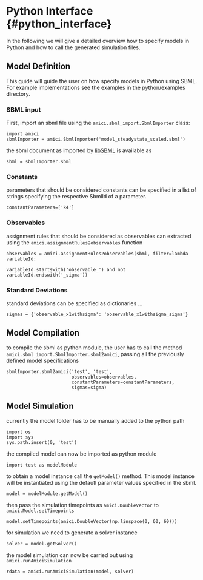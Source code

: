 # Python Interface {#python_interface}

In the following we will give a detailed overview how to specify models in  Python and how to call the generated simulation files.

## Model Definition

This guide will guide the user on how specify models in Python using SBML. For example implementations see the examples in the python/examples directory.

### SBML input

First, import an sbml file using the `amici.sbml_import.SbmlImporter` class:

    import amici
    sbmlImporter = amici.SbmlImporter('model_steadystate_scaled.sbml')
    
the sbml document as imported by [libSBML](http://sbml.org/Software/libSBML) is available as 

    sbml = sbmlImporter.sbml

### Constants 

parameters that should be considered constants can be specified in a list of strings specifying the respective SbmlId of a parameter.

    constantParameters=['k4']

### Observables

assignment rules that should be considered as observables can extracted using the `amici.assignmentRules2observables` function

    observables = amici.assignmentRules2observables(sbml, filter=lambda variableId: 
                                                    variableId.startswith('observable_') and not variableId.endswith('_sigma'))

### Standard Deviations

standard deviations can be specified as dictionaries ...

    sigmas = {'observable_x1withsigma': 'observable_x1withsigma_sigma'}


## Model Compilation

to compile the sbml as python module, the user has to call the method `amici.sbml_import.SbmlImporter.sbml2amici`, passing all the previously defined model specifications

    sbmlImporter.sbml2amici('test', 'test', 
                            observables=observables,
                            constantParameters=constantParameters,
                            sigmas=sigma)

## Model Simulation 

currently the model folder has to be manually added to the python path
    
    import os
    import sys
    sys.path.insert(0, 'test')
    
the compiled model can now be imported as python module
    
    import test as modelModule

to obtain a model instance call the `getModel()` method. This model instance will be instantiated using the defautl parameter values specified in the sbml.

    model = modelModule.getModel()

then pass the simulation timepoints as `amici.DoubleVector` to `amici.Model.setTimepoints`

    model.setTimepoints(amici.DoubleVector(np.linspace(0, 60, 60))) 
    
for simulation we need to generate a solver instance 

    solver = model.getSolver()
    
the model simulation can now be carried out using `amici.runAmiciSimulation`
    
    rdata = amici.runAmiciSimulation(model, solver)
